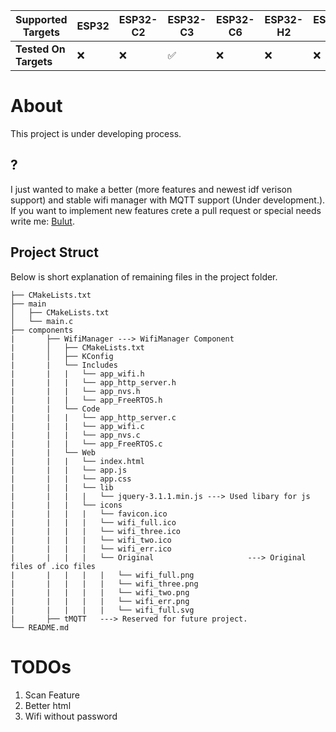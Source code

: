 | Supported Targets | ESP32 | ESP32-C2 | ESP32-C3 | ESP32-C6 | ESP32-H2 | ESP32-P4 | ESP32-S2 | ESP32-S3 |
| ----------------- | ----- | -------- | -------- | -------- | -------- | -------- | -------- | -------- |
| **Tested On Targets** |  &#10060;|&#10060;|&#9989;|&#10060;|  &#10060; |  &#10060; | &#10060;|&#10060;|



# About

This project is under developing process.

## ?
I just wanted to make a better (more features and newest idf verison support) and stable wifi manager with MQTT support (Under development.). 
If you want to implement new features crete a pull request or special needs write me: [Bulut](https://github.com/bulutbekdemir).

## Project Struct 

Below is short explanation of remaining files in the project folder.

```
├── CMakeLists.txt
├── main
│   ├── CMakeLists.txt
│   └── main.c 
├── components
|		├── WifiManager	---> WifiManager Component
|		│   ├── CMakeLists.txt
|		│   ├── KConfig
|		|   └── Includes
|		|   |   └── app_wifi.h
|		|   |   └── app_http_server.h
|		|   |   └── app_nvs.h
|		|   |   └── app_FreeRTOS.h
|		|   └── Code
|		|   |   └── app_http_server.c
|		|   |   └── app_wifi.c
|		|   |   └── app_nvs.c
|		|   |   └── app_FreeRTOS.c
|		|   └── Web
|		|   |   └── index.html													
|		|   |   └── app.js
|		|   |   └── app.css
|		|   |   └── lib
|		|   |   |   └── jquery-3.1.1.min.js	---> Used libary for js
|		|   |   └── icons
|		|   |   |   └── favicon.ico
|		|   |   |   └── wifi_full.ico
|		|   |   |   └── wifi_three.ico
|		|   |   |   └── wifi_two.ico
|		|   |   |   └── wifi_err.ico
|		|   |   |   └── Original					 ---> Original files of .ico files	
|		|   |   |   |   └── wifi_full.png
|		|   |   |   |   └── wifi_three.png
|		|   |   |   |   └── wifi_two.png
|		|   |   |   |   └── wifi_err.png
|		|   |   |   |   └── wifi_full.svg
|		├── tMQTT 	---> Reserved for future project.
└── README.md                  
```

# TODOs

1. Scan Feature
2. Better html
3. Wifi without password
